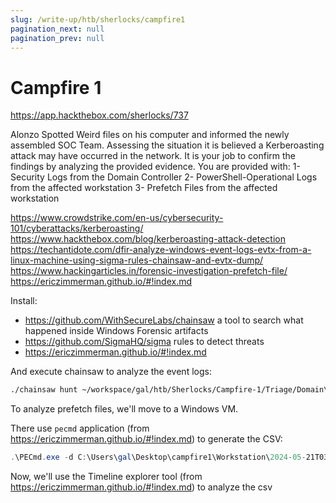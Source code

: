 ```yaml
---
slug: /write-up/htb/sherlocks/campfire1
pagination_next: null
pagination_prev: null
---
```


# Campfire 1

https://app.hackthebox.com/sherlocks/737

Alonzo Spotted Weird files on his computer and informed the newly assembled SOC Team. Assessing the situation it is believed a Kerberoasting attack may have occurred in the network. It is your job to confirm the findings by analyzing the provided evidence. You are provided with: 1- Security Logs from the Domain Controller 2- PowerShell-Operational Logs from the affected workstation 3- Prefetch Files from the affected workstation

https://www.crowdstrike.com/en-us/cybersecurity-101/cyberattacks/kerberoasting/
https://www.hackthebox.com/blog/kerberoasting-attack-detection
https://techantidote.com/dfir-analyze-windows-event-logs-evtx-from-a-linux-machine-using-sigma-rules-chainsaw-and-evtx-dump/
https://www.hackingarticles.in/forensic-investigation-prefetch-file/
https://ericzimmerman.github.io/#!index.md

Install:

- https://github.com/WithSecureLabs/chainsaw a tool to search what happened inside Windows Forensic artifacts
- https://github.com/SigmaHQ/sigma rules to detect threats
- https://ericzimmerman.github.io/#!index.md

And execute chainsaw to analyze the event logs:

```bash
./chainsaw hunt ~/workspace/gal/htb/Sherlocks/Campfire-1/Triage/Domain\ Controller -s ~/workspace/tools/sigma --mapping mappings/sigma-event-logs-all.yml -r ~/workspace/tools/sigma/rules --csv --output ~/workspace/gal/htb/Sherlocks/Campfire-1/Triage/Domain\ Controller/chainsaw
```

To analyze prefetch files, we'll move to a Windows VM.

There use `pecmd` application (from https://ericzimmerman.github.io/#!index.md) to generate the CSV:

```powershell
.\PECmd.exe -d C:\Users\gal\Desktop\campfire1\Workstation\2024-05-21T033012_triage_asset\ --csv . --csvf C:\Users\gal\Desktop\prefetch.csv
```

Now, we'll use the Timeline explorer tool (from https://ericzimmerman.github.io/#!index.md) to analyze the csv
